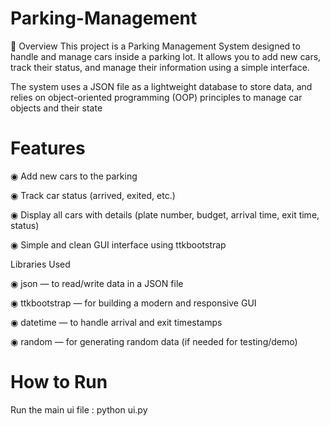 # Parking-Management
📌 Overview
This project is a Parking Management System designed to handle and manage cars inside a parking lot.
It allows you to add new cars, track their status, and manage their information using a simple interface.

The system uses a JSON file as a lightweight database to store data, and relies on object-oriented programming (OOP) principles to manage car objects and their state

# Features

◉ Add new cars to the parking

◉ Track car status (arrived, exited, etc.)

◉ Display all cars with details (plate number, budget, arrival time, exit time, status)

◉ Simple and clean GUI interface using ttkbootstrap

 Libraries Used

◉ json — to read/write data in a JSON file

◉ ttkbootstrap — for building a modern and responsive GUI

◉ datetime — to handle arrival and exit timestamps

◉ random — for generating random data (if needed for testing/demo)


# How to Run 
Run the main ui file : 
python ui.py

